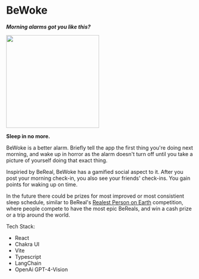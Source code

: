 # BeWoke

_**Morning alarms got you like this?**_

<img src="https://github.com/xavierdmello/BeWoke/assets/18093763/1947a95d-1734-469a-867a-4ee093ec3cbb" width=250px/>

**Sleep in no more.**

BeWoke is a better alarm. Briefly tell the app the first thing you're doing next morning, and wake up in horror as the alarm doesn't turn off until you take a picture of yourself doing that exact thing.

Inspiried by BeReal, BeWoke has a gamified social aspect to it. After you post your morning check-in, you also see your friends' check-ins. You gain points for waking up on time.

In the future there could be prizes for most improved or most consistient sleep schedule, similar to BeReal's [Realest Person on Earth](https://www.realestpersononearth.com/) competition, where people compete to have the most epic BeReals, and win a cash prize or a trip around the world.

Tech Stack:
- React
- Chakra UI
- Vite
- Typescript
- LangChain
- OpenAi GPT-4-Vision
